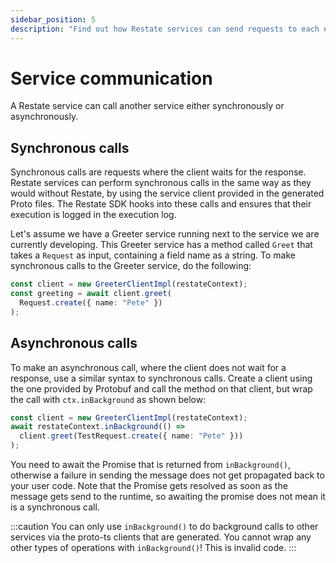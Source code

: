 ```yaml
---
sidebar_position: 5
description: "Find out how Restate services can send requests to each other."
---
```


# Service communication
A Restate service can call another service either synchronously or asynchronously.

## Synchronous calls
Synchronous calls are requests where the client waits for the response.
Restate services can perform synchronous calls in the same way as they would without Restate,
by using the service client provided in the generated Proto files.
The Restate SDK hooks into these calls and ensures that their execution is logged in the execution log.

Let's assume we have a Greeter service running next to the service we are currently developing.
This Greeter service has a method called `Greet` that takes a `Request` as input, containing a field name as a string.
To make synchronous calls to the Greeter service, do the following:

```typescript
const client = new GreeterClientImpl(restateContext);
const greeting = await client.greet(
  Request.create({ name: "Pete" })
);
```

## Asynchronous calls
To make an asynchronous call, where the client does not wait for a response, use a similar syntax to synchronous calls. Create a client using the one provided by Protobuf and call the method on that client, but wrap the call with `ctx.inBackground` as shown below:

```typescript
const client = new GreeterClientImpl(restateContext);
await restateContext.inBackground(() =>
  client.greet(TestRequest.create({ name: "Pete" }))
);
```

You need to await the Promise that is returned from `inBackground()`, otherwise a failure in sending the message does not get propagated back to your user code. 
Note that the Promise gets resolved as soon as the message gets send to the runtime, so awaiting the promise does not mean it is a synchronous call.

:::caution
You can only use `inBackground()` to do background calls to other services via the proto-ts clients that are generated. 
You cannot wrap any other types of operations with `inBackground()`! This is invalid code.
:::
